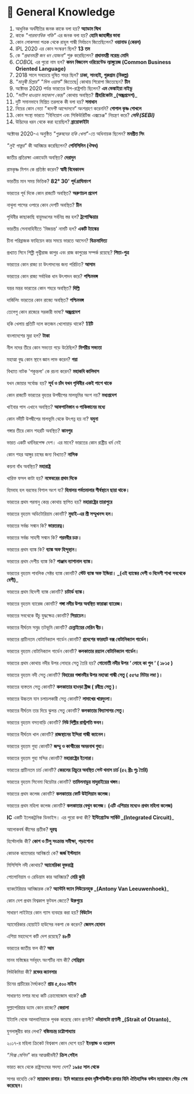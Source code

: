 # 🔰 General Knowledge

1. আধুনিক অর্থনীতির জনক কাকে বলা হয়? **অ্যাডাম স্মিথ**
2. কাকে _"পারমাণবিক শক্তি"_ এর জনক বলা হয়? **হোমি জাহাঙ্গীর ভাবা**
3. কোন লোকসভা পত্রক থেকে রাহুল গান্ধী নির্বাচনে জিতেছিলেন? **ওয়ানাড (কেরল)**
4. IPL 2020 এর কোন সংস্করণ ছিল? **13 তম**
5. কে _"প্রধানমন্ত্রী জন ধন যোজনা"_ শুরু করেছিলেন? **প্রধানমন্ত্রী নরেন্দ্র মোদি**
6. _COBOL_ এর পুরো নাম হল? **কমন বিজনেস ওরিয়েন্টেড ল্যাঙ্গুয়েজ (Common Business Oriented Language)**
7. 2018 সালে সবচেয়ে দূষিত শহর ছিল? **ঢাকা, সাংহাই, গুরুগ্রাম (বিকল্প)**
8. _"মানুষী চিল্লার" "মিস ওয়ার্ল্ড"_ জিতেছে|  কোথায় শিরোপা জিতেছেন? **চীন**
9. অক্টোবর 2020 পর্যন্ত ভারতের উপ-রাষ্ট্রপতি ছিলেন? **এম ভেঙ্কাইয়া নাইডু**
10. _"সতীশ ধাওয়ান মহাকাশ কেন্দ্র"_ কোথায় অবস্থিত? **শ্রীহরিকোটা **_**(অন্ধ্রপ্রদেশ)**_
11. দুটি সমানভাবে মিশ্রিত তরলকে কী বলা হয়? **সমাধান**
12. নিচের কোন নেতা _"স্বদেশী আন্দোলনে"_ অংশগ্রহণ করেননি? **গোপাল কৃষ্ণ গোখলে**
13. কোন সংস্থা ভারতে "বিনিয়োগ এবং সিকিউরিটিজ এক্সচেঞ্জ" নিয়ন্ত্রণ করে? _**সেবি (SEBI)**_
14. উদ্ভিদের ধরন থেকে করা হয়েছিল? **ব্রায়োফাইটা**

অক্টোবর 2020-এ অনুষ্ঠিত _"পুরুষদের হকি খেলা"_-তে অধিনায়ক ছিলেন? **মনপ্রীত সিং**

_"লুই পাস্তুর"_ কী আবিষ্কার করেছিলেন? **পেনিসিলিন (ঔষধ)**

জাতীয় প্রতিরক্ষা একাডেমি অবস্থিত? **দেরাদুন**

রামকৃষ্ণ মিশন কে প্রতিষ্ঠা করেন? **স্বামী বিবেকানন্দ**

ভারতীয় মান সময় ভিত্তিক? **82° 30' পূর্ব দ্রাঘিমাংশ**

ভারতের পূর্ব দিকে কোন রাজ্যটি অবস্থিত? **অরুণাচল প্রদেশ**

নাথুলা পাসের ওপারে কোন দেশটি অবস্থিত? **চীন**

পৃথিবীর কাছাকাছি বায়ুমণ্ডলের সর্বনিম্ন স্তর হল? **ট্রপোস্ফিয়ার**

ভারতীয় সেনাবাহিনীতে 'বিজয়ন্ত' নামটি হল? **একটি ট্যাঙ্কের**

চীনা পরিব্রাজক ফাহিয়েন কার সময়ে ভারতে আসেন? **বিক্রমাদিত্য**

প্রখ্যাত সিনে শিল্পী পৃথ্বীরাজ কাপুর এবং রাজ কাপুরের সম্পর্ক রয়েছে? **পিতা-পুত্র**

ভারতের কোন রাজ্য চা উৎপাদনের জন্য পরিচিত? **আসাম**

ভারতের কোন রাজ্য সর্বাধিক ধান উৎপাদন করে? **পশ্চিমবঙ্গ**

যন্তর মন্তর ভারতের কোন শহরে অবস্থিত? **দিল্লি**

দার্জিলিং ভারতের কোন রাজ্যে অবস্থিত? **পশ্চিমবঙ্গ**

তেলেগু কোন রাজ্যের সরকারী ভাষা? **অন্ধ্রপ্রদেশ**

হকি খেলায় প্রতিটি দলে কতজন খেলোয়াড় থাকে? **11টি**

বাংলাদেশের মুদ্রা হল? **টাকা**

নীল নদের তীরে কোন সভ্যতা গড়ে উঠেছিল? **মিশরীয় সভ্যতা**

মহাত্মা বুদ্ধ কোন স্থানে জ্ঞান লাভ করেন? **গয়া**

বিখ্যাত নাটক 'শকুন্তলা' কে রচনা করেন? **মহাকবি কালিদাস**

যখন জোয়ার সর্বোচ্চ হয়? **সূর্য ও চাঁদ যখন পৃথিবীর একই পাশে থাকে**

কোন রাজ্যটি ভারতের বৃহত্তর উপদ্বীপের মালভূমির অংশ নয়? **মধ্যপ্রদেশ**

খাইবার পাস এখানে অবস্থিত? **আফগানিস্তান ও পাকিস্তানের মধ্যে**

কোন নদীটি উপদ্বীপের মালভূমি থেকে উৎপন্ন হয় না? **যমুনা**

গঙ্গার তীরে কোন শহরটি অবস্থিত? **কানপুর**

ভারত একটি ধর্মনিরপেক্ষ দেশ।  এর মানে? ভারতের কোন রাষ্ট্রীয় ধর্ম নেই

কোন শহর আঙ্গুর চাষের জন্য বিখ্যাত? **নাসিক**

কয়না বাঁধ অবস্থিত? **মহারাষ্ট্র**

খারিফ ফসল কাটা হয়? **নভেম্বরের প্রথম দিকে**

হিমবাহ হল বরফের বিশাল অংশ যা? **হিমালয় পর্বতমালার শীর্ষস্থানে ছায়া থাকে।**

ভারতের প্রথম পরমানু কেন্দ্র কোথায় স্থাপিত হয়? **মহারাষ্ট্রের তারাপুরে**

ভারতের বৃহত্তম অডিটোরিয়াম কোনটি? **মুম্বাই-এর শ্রী সম্মুখনন্দ হল।**

ভারতের সর্বচ্চ সন্মান কি? **ভারতরত্ন।**

ভারতের সর্বচ্চ সাহসী সন্মান কি? **পরমবীর চক্র।**

ভারতের প্রথম ব্যাঙ্ক কি? **ব্যাঙ্ক অফ হিন্দুস্থান।**

ভারতের প্রথম দেশীয় ব্যাঙ্ক কি? **পাঞ্জাব ন্যাশানাল ব্যাঙ্ক।**

ভারতের বৃহত্তম পাবলিক সেক্টর ব্যাঙ্ক কোনটি? **স্টেট ব্যাঙ্ক অফ ইন্ডিয়া। **_**(এই ব্যাঙ্কের দেশী ও বিদেশী শাখা সবথেকে বেশী)**_

ভারতের প্রথম বিদেশী ব্যাঙ্ক কোনটি? **চাটার্ড ব্যাঙ্ক।**

ভারতের বৃহত্তম ব্যারেজ কোনটি? **গঙ্গা নদীর উপর অবস্থিত ফারাক্কা ব্যারেজ।**

ভারতের সবথেকে উঁচু যুদ্ধক্ষেত্র কোনটি? **সিয়াচেন।**

ভারতের দীর্ঘতম সমুদ্র তটভূমি কোনটি? **চেন্নাইয়ের মেরিন বীচ।**

ভারতের প্রাচীনতম বোটানিক্যাল গার্ডেন কোনটি? **প্রদেশের ফারহাট বক্স বোটানিক্যাল গার্ডেন।**

ভারতের বৃহত্তম বোটানিক্যাল গার্ডেন কোনটি? **কলকাতার রয়্যাল বোটানিক্যাল গার্ডেন।**

ভারতের প্রথম কোথায় নদীর উপর লোহার সেতু তৈরি হয়? **গোমোতী নদীর উপর ‘ লোহে কা পুল ‘ ( ১৮১৫ )**

ভারতের বৃহত্তম নদী সেতু কোনটি? **বিহারের গঙ্গানদীর উপর মহাত্মা গান্ধী সেতু ( ৫৫৭৫ মিটার লম্বা )।**

ভারতের ব্যস্ততম সেতু কোনটি? **কলকাতার হাওড়া ব্রীজ ( রবীন্দ্র সেতু )।**

ভারতের উচ্চতম যান চলাচলকারী সেতু কোনটি? **লাদাখের খারদুংলা।**

ভারতের দীর্ঘতম তার দিয়ে ঝুলন্ত সেতু কোনটি? **কলকাতার বিদ্যাসাগর সেতু।**

ভারতের বৃহত্তম বসতবাড়ি কোনটি? **নিউ দিল্লীর রাস্ট্রপতি ভবন।**

ভারতের দীর্ঘতম খাল কোনটি? **রাজস্থানের ইন্দিরা গান্ধী ক্যানেল।**

ভারতের বৃহত্তম গুহা কোনটি? **জম্মু ও কাশ্মীরের অমরনাথ গুহা।**

ভারতের বৃহত্তম গুহা মন্দির কোনটি? **মহারাষ্ট্রের ইলোরা।**

ভারতের প্রাচীনতম চার্চ কোনটি? **কেরলের ত্রিচুরে অবস্থিত সেন্ট থমাস চার্চ (৫২ খ্রীঃ পুঃ তৈরি)**

ভারতের​ বৃহত্তম সিনেমা থিয়েটার কোনটি? **তামিলনাড়ুর মাদুরাইয়ের থঙ্গম।**

ভারতের প্রথম কলেজ কোনটি? **কলকাতার ফোর্ট উইলিয়াম কলেজ।**

ভারতের প্রথম মহিলা কলেজ কোনটি? **কলকাতার বেথুন কলেজ। (এটি এশিয়ার মধ্যেও প্রথম মহিলা কলেজ)**

**IC** একটি ইলেকট্রনিক ডিভাইস। এর পুরো কথা কী? **ইন্টিগ্রেটেড সার্কিট **_**(Integrated Circuit)**_

আলোকবর্ষ কীসের প্রতীক? **দূরত্ব**

হিস্টোলজি কী? **কোশ ও টিসু সংক্রান্ত সমীক্ষা, পড়াশোনা**

কোডাক ক্যামেরার আবিষ্কর্তা কে? **জর্জ ইস্টম্যান**

মিসিসিপি নদী কোথায়? **অ্যামেরিকা যুক্তরাষ্ট্র**

পোলোনিয়াম ও রেডিয়াম কার আবিষ্কার? **মেরি কুরি**

ব্যাকটেরিয়ার আবিষ্কারক কে? **অ্যান্টনি ভ্যান লিউয়েনহুক **_**(Antony Van Leeuwenhoek)**_

কোন দেশ প্রথম বিশ্বকাপ ফুটবল জেতে? **উরুগুয়ে**

সাধারণ লাইটারে কোন গ্যাস ব্যবহার করা হয়? **বিউটেন**

অ্যামেরিকার হোয়াইট হাউসের নকশা কে করেন? **জেমস হোবান**

এশিয়া মহাদেশে কটি দেশ রয়েছে? **৪৮টি**

ভারতের জাতীয় ফল কী? **আম**

মানব মস্তিষ্কের সর্ববৃহৎ অংশটির নাম কী? **সেরিব্রাম**

লিউকিমিয়া কী? **রক্তের ক্যানসার**

চিনের প্রাচীরের দৈর্ঘ্যকত? **প্রায় ৫,৫০০ মাইল**

সাধারণত মশার মধ্যে কটি ক্রোমোজোম থাকে? **৬টি**

মুল্লাপেরিয়ার ড্যাম কোন রাজ্যে? **কেরালা**

ইট্যালি থেকে আলবানিয়াকে পৃথক করেছে কোন প্রণালী? **ওটরানটো প্রণালী **_**(Strait of Otranto)**_

যুগলাঙ্গুরীয় কার লেখা? **বঙ্কিমচন্দ্র চট্টোপাধ্যায়**

২০১৭-র মহিলা ক্রিকেট বিশ্বকাপ কোন দেশে হয়? **ইংল্যান্ড ও ওয়েলস**

_“সিক্স মেশিন”_ কার আত্মজীবনী? **ক্রিস গেইল**

ভারত কবে থেকে রাষ্ট্রসংঘের সদস্য দেশ? **১৯৪৫ সাল থেকে**

সাগর বাহেতি কে? **ম্যারাথন রানার। ইনি ভারতের প্রথম দৃষ্টিশক্তিহীন রানার যিনি ঐতিহাসিক বস্টন ম্যারাথনে দৌড় শেষ করেছেন।**
